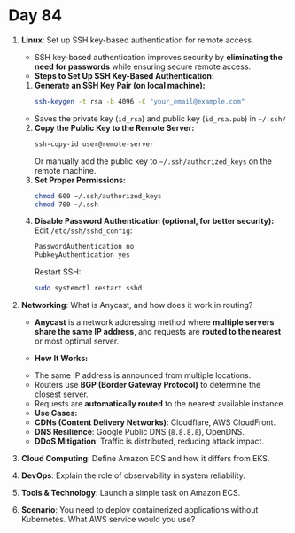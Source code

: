# Day 84


1. **Linux**: Set up SSH key-based authentication for remote access.
   - SSH key-based authentication improves security by **eliminating the need for passwords** while ensuring secure remote access.  
   
    * **Steps to Set Up SSH Key-Based Authentication:**  
    1. **Generate an SSH Key Pair (on local machine):**  
       ```bash
       ssh-keygen -t rsa -b 4096 -C "your_email@example.com"
       ```  
    - Saves the private key (`id_rsa`) and public key (`id_rsa.pub`) in `~/.ssh/`  
    2. **Copy the Public Key to the Remote Server:**  
       ```bash
       ssh-copy-id user@remote-server
       ```  
       Or manually add the public key to `~/.ssh/authorized_keys` on the remote machine.  
    3. **Set Proper Permissions:**  
       ```bash
       chmod 600 ~/.ssh/authorized_keys
       chmod 700 ~/.ssh
       ```  
    4. **Disable Password Authentication (optional, for better security):**  
       Edit `/etc/ssh/sshd_config`:  
       ```bash
       PasswordAuthentication no
       PubkeyAuthentication yes
       ```  
       Restart SSH:  
       ```bash
       sudo systemctl restart sshd
       ```  


2. **Networking**: What is Anycast, and how does it work in routing?
   * **Anycast** is a network addressing method where **multiple servers share the same IP address**, and requests are **routed to the nearest** or most optimal server.  

   * **How It Works:**  
    - The same IP address is announced from multiple locations.  
    - Routers use **BGP (Border Gateway Protocol)** to determine the closest server.  
    - Requests are **automatically routed** to the nearest available instance.  

   * **Use Cases:**  
    - **CDNs (Content Delivery Networks)**: Cloudflare, AWS CloudFront.  
    - **DNS Resilience**: Google Public DNS (`8.8.8.8`), OpenDNS.  
    - **DDoS Mitigation**: Traffic is distributed, reducing attack impact.  


3. **Cloud Computing**: Define Amazon ECS and how it differs from EKS.

4. **DevOps**: Explain the role of observability in system reliability.

5. **Tools & Technology**: Launch a simple task on Amazon ECS.

6. **Scenario**: You need to deploy containerized applications without Kubernetes. What AWS service would you use?



